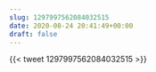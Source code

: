 ```yaml
---
slug: 1297997562084032515
date: 2020-08-24 20:41:49+00:00
draft: false
---
```


{{< tweet 1297997562084032515 >}}
